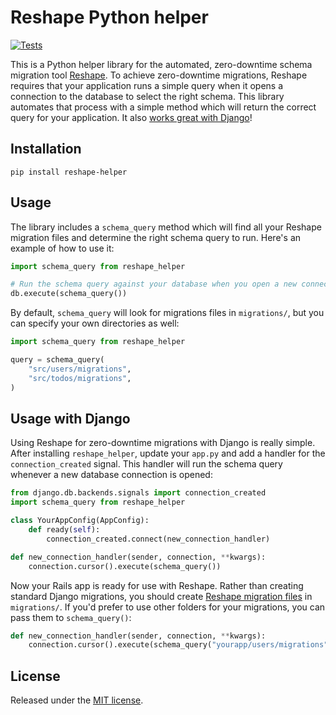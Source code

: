 # Reshape Python helper

[![Tests](https://github.com/fabianlindfors/reshape-python/actions/workflows/test.yaml/badge.svg)](https://github.com/fabianlindfors/reshape-python/actions/workflows/test.yaml)

This is a Python helper library for the automated, zero-downtime schema migration tool [Reshape](https://github.com/fabianlindfors/reshape). To achieve zero-downtime migrations, Reshape requires that your application runs a simple query when it opens a connection to the database to select the right schema. This library automates that process with a simple method which will return the correct query for your application. It also [works great with Django](#usage-with-django)!

## Installation

```
pip install reshape-helper
```

## Usage

The library includes a `schema_query` method which will find all your Reshape migration files and determine the right schema query to run. Here's an example of how to use it:

```python
import schema_query from reshape_helper

# Run the schema query against your database when you open a new connection
db.execute(schema_query())
```

By default, `schema_query` will look for migrations files in `migrations/`, but you can specify your own directories as well:

```python
import schema_query from reshape_helper

query = schema_query(
	"src/users/migrations",
	"src/todos/migrations",
)
```

## Usage with Django

Using Reshape for zero-downtime migrations with Django is really simple. After installing `reshape_helper`, update your `app.py` and add a handler for the `connection_created` signal. This handler will run the schema query whenever a new database connection is opened:

```python
from django.db.backends.signals import connection_created
import schema_query from reshape_helper

class YourAppConfig(AppConfig):
	def ready(self):
		connection_created.connect(new_connection_handler)

def new_connection_handler(sender, connection, **kwargs):
	connection.cursor().execute(schema_query())
```

Now your Rails app is ready for use with Reshape. Rather than creating standard Django migrations, you should create [Reshape migration files](https://github.com/fabianlindfors/reshape) in `migrations/`. If you'd prefer to use other folders for your migrations, you can pass them to `schema_query()`:

```python
def new_connection_handler(sender, connection, **kwargs):
	connection.cursor().execute(schema_query("yourapp/users/migrations", "yourapp/todo/migrations"))
```

## License

Released under the [MIT license](https://choosealicense.com/licenses/mit/).